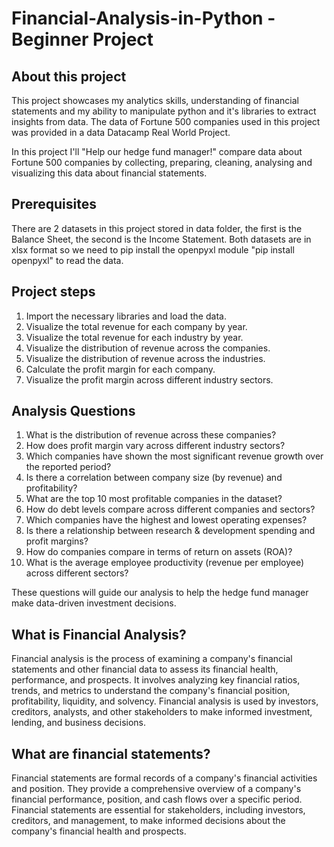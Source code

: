 # Financial-Analysis-in-Python - Beginner Project

## About this project

This project showcases my analytics skills, understanding of financial statements and my ability to manipulate python and it's libraries to extract insights from data. The data of Fortune 500 companies used in this project was provided in a data Datacamp Real World Project.

In this project I'll "Help our hedge fund manager!" compare data about Fortune 500 companies by collecting, preparing, cleaning, analysing and visualizing this data about financial statements.

## Prerequisites

There are 2 datasets in this project stored in data folder, the first is the Balance Sheet, the second is the Income Statement.
Both datasets are in xlsx format so we need to pip install the openpyxl module "pip install openpyxl" to read the data.

## Project steps

1. Import the necessary libraries and load the data.
2. Visualize the total revenue for each company by year.
3. Visualize the total revenue for each industry by year.
4. Visualize the distribution of revenue across the companies.
5. Visualize the distribution of revenue across the industries.
6. Calculate the profit margin for each company.
7. Visualize the profit margin across different industry sectors.

## Analysis Questions

1. What is the distribution of revenue across these companies?
2. How does profit margin vary across different industry sectors?
3. Which companies have shown the most significant revenue growth over the reported period?
4. Is there a correlation between company size (by revenue) and profitability?
5. What are the top 10 most profitable companies in the dataset?
6. How do debt levels compare across different companies and sectors?
7. Which companies have the highest and lowest operating expenses?
8. Is there a relationship between research & development spending and profit margins?
9. How do companies compare in terms of return on assets (ROA)?
10. What is the average employee productivity (revenue per employee) across different sectors?

These questions will guide our analysis to help the hedge fund manager make data-driven investment decisions.

## What is Financial Analysis?

Financial analysis is the process of examining a company's financial statements and other financial data to assess its financial health, performance, and prospects. It involves analyzing key financial ratios, trends, and metrics to understand the company's financial position, profitability, liquidity, and solvency. Financial analysis is used by investors, creditors, analysts, and other stakeholders to make informed investment, lending, and business decisions.

## What are financial statements?

Financial statements are formal records of a company's financial activities and position. They provide a comprehensive overview of a company's financial performance, position, and cash flows over a specific period. Financial statements are essential for stakeholders, including investors, creditors, and management, to make informed decisions about the company's financial health and prospects.
